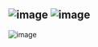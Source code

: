 ![image](https://user-images.githubusercontent.com/57319180/205420810-783a4703-ae5e-4dc0-8bde-b362dee1062a.png)
![image](https://user-images.githubusercontent.com/57319180/205420814-504a5565-c60d-4663-a7c5-dbf196bb2187.png)
-----------------------------------------------------
![image](https://user-images.githubusercontent.com/57319180/205420824-7367907d-05f0-4fe4-a61c-0e50e2678c7d.png)

